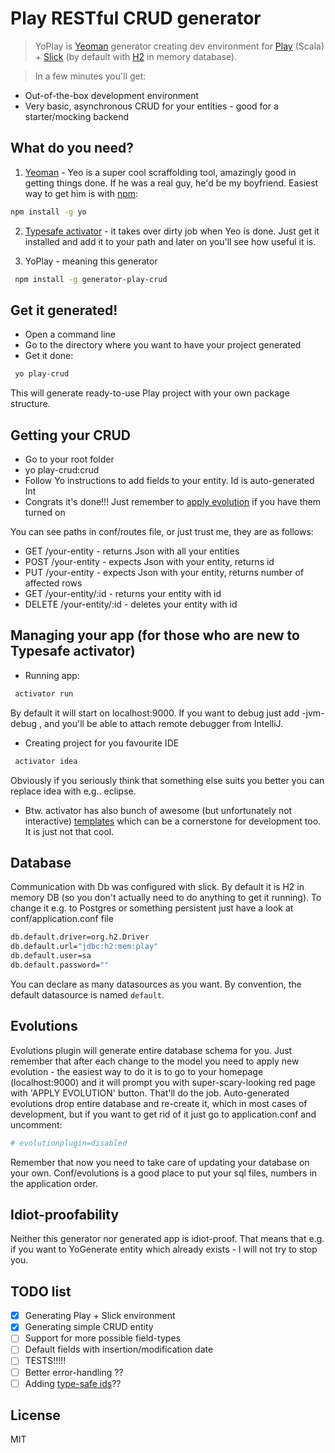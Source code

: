 # Play RESTful CRUD generator 

>YoPlay is [Yeoman](http://yeoman.io) generator creating dev environment for [Play](https://www.playframework.com/) (Scala) + [Slick](http://slick.typesafe.com/) (by default with [H2](http://www.h2database.com/html/main.html) in memory database).

>In a few minutes you'll get:
- Out-of-the-box development environment
- Very basic, asynchronous CRUD for your entities - good for a starter/mocking backend 

## What do you need?
1. [Yeoman](http://yeoman.io) - Yeo is a super cool scraffolding tool, amazingly good in getting things done. If he was a real guy, he'd be my boyfriend. Easiest way to get him is with [npm](https://www.npmjs.com/):
```bash
npm install -g yo
```
2. [Typesafe activator](https://typesafe.com/get-started) - it takes over dirty job when Yeo is done. Just get it installed and add it to your path and later on you'll see how useful it is.

3. YoPlay - meaning this generator
```bash
 npm install -g generator-play-crud
```

## Get it generated!

 - Open a command line
 - Go to the directory where you want to have your project generated
 - Get it done:
```bash
 yo play-crud
```
This will generate ready-to-use Play project with your own package structure.

## Getting your CRUD
- Go to your root folder
- yo play-crud:crud
- Follow Yo instructions to add fields to your entity. Id is auto-generated Int
- Congrats it's done!!! Just remember to [apply evolution](#evolutions) if you have them turned on

You can see paths in conf/routes file, or just trust me, they are as follows:
 - GET        /your-entity    - returns Json with all your entities
 - POST       /your-entity   - expects Json with your entity, returns id
 - PUT       /your-entity    - expects Json with your entity, returns number of affected rows
 - GET        /your-entity/:id - returns your entity with id
 - DELETE     /your-entity/:id  - deletes your entity with id

## Managing your app (for those who are new to Typesafe activator)
- Running app:
```bash
 activator run
```
By default it will start on localhost:9000. If you want to debug just add -jvm-debug <debug-port>, and you'll be able to attach remote debugger from IntelliJ.

- Creating project for you favourite IDE
```bash
 activator idea
```
Obviously if you seriously think that something else suits you better you can replace idea with e.g.. eclipse.
- Btw. activator has also bunch of awesome (but unfortunately not interactive) [templates](https://typesafe.com/activator/templates) which can be a cornerstone for development too. It is just not that cool.

## Database
Communication with Db was configured with slick. By default it is H2 in memory DB (so you don't actually need to do anything to get it running). To change it e.g. to Postgres or something persistent just have a look at conf/application.conf file

```bash
db.default.driver=org.h2.Driver
db.default.url="jdbc:h2:mem:play"
db.default.user=sa
db.default.password=""
```
You can declare as many datasources as you want. By convention, the default datasource is named `default`.
## Evolutions
Evolutions plugin will generate entire database schema for you. Just remember that after each change to the model you need to apply new evolution - the easiest way to do it is to go to your homepage (localhost:9000) and it will prompt you with super-scary-looking red page with 'APPLY EVOLUTION' button. That'll do the job.
Auto-generated evolutions drop entire database and re-create it, which in most cases of development, but if you want to get rid of it just go to application.conf and uncomment:
```bash
# evolutionplugin=disabled
```
Remember that now you need to take care of updating your database on your own. Conf/evolutions is a good place to put your sql files, numbers in the application order.

## Idiot-proofability
Neither this generator nor generated app is idiot-proof. That means that e.g. if you want to YoGenerate entity which already exists - I will not try to stop you.

## TODO list
- [x] Generating Play + Slick environment
- [x] Generating simple CRUD entity
- [ ] Support for more possible field-types
- [ ] Default fields with insertion/modification date
- [ ] TESTS!!!!!
- [ ] Better error-handling ??
- [ ] Adding [type-safe ids](https://github.com/VirtusLab/unicorn)??

## License

MIT
